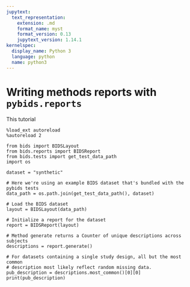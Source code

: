 ```yaml
---
jupytext:
  text_representation:
    extension: .md
    format_name: myst
    format_version: 0.13
    jupytext_version: 1.14.1
kernelspec:
  display_name: Python 3
  language: python
  name: python3
---
```


# Writing methods reports with `pybids.reports`

This tutorial 

```{code-cell} ipython3
%load_ext autoreload
%autoreload 2

from bids import BIDSLayout
from bids.reports import BIDSReport
from bids.tests import get_test_data_path
import os
```

```{code-cell} ipython3
dataset = "synthetic"

# Here we're using an example BIDS dataset that's bundled with the pybids tests
data_path = os.path.join(get_test_data_path(), dataset)

# Load the BIDS dataset
layout = BIDSLayout(data_path)
```

```{code-cell} ipython3
# Initialize a report for the dataset
report = BIDSReport(layout)
```

```{code-cell} ipython3
# Method generate returns a Counter of unique descriptions across subjects
descriptions = report.generate()
```

```{code-cell} ipython3
# For datasets containing a single study design, all but the most common
# description most likely reflect random missing data.
pub_description = descriptions.most_common()[0][0]
print(pub_description)
```
